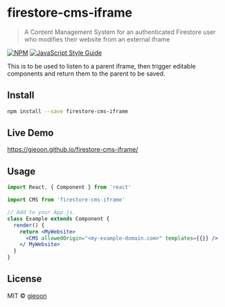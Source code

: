 # firestore-cms-iframe

> A Content Management System for  an authenticated Firestore user who modifies their website from an external iframe 

[![NPM](https://img.shields.io/npm/v/firestore-cms-iframe.svg)](https://www.npmjs.com/package/firestore-cms-iframe) [![JavaScript Style Guide](https://img.shields.io/badge/code_style-standard-brightgreen.svg)](https://standardjs.com)

This is to be used to listen to a parent iframe, then trigger editable components and return them to the parent to be saved.

## Install

```bash
npm install --save firestore-cms-iframe
```

## Live Demo
https://gieoon.github.io/firestore-cms-iframe/

## Usage

```jsx
import React, { Component } from 'react'

import CMS from 'firestore-cms-iframe'

// Add to your App.js.
class Example extends Component {
  render() {
    return <MyWebsite>
      <CMS allowedOrigin="<my-example-domain.com>" templates={{}} />
    </ MyWebsite>
  }
}
```

## License

MIT © [gieoon](https://github.com/gieoon)
